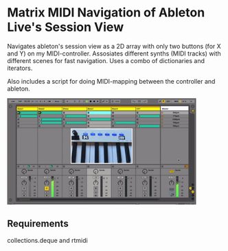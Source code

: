 # Matrix MIDI Navigation of Ableton Live's Session View
Navigates ableton's session view as a 2D array with only two buttons (for X and Y) on my MIDI-controller. Assosiates different synths (MIDI tracks) with different scenes for fast navigation. Uses a combo of dictionaries and iterators. 

Also includes a script for doing MIDI-mapping between the controller and ableton. 

<p align="left">
 <img src="fig.gif" width=440>
</p>

## Requirements
collections.deque and rtmidi 
